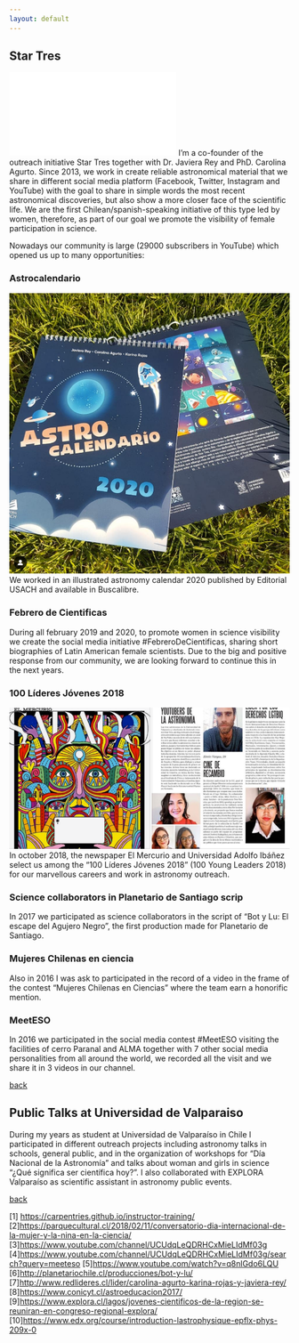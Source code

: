 ```yaml
---
layout: default
---
```


## Star Tres 
![simulations](/images/yang=2019.pdf)
I’m a co-founder of the outreach initiative Star Tres together with Dr. Javiera Rey and PhD. Carolina Agurto. Since 2013, we work in create reliable astronomical material that we share in different social media platform (Facebook, Twitter, Instagram and YouTube) with the goal to share in simple words the most recent astronomical discoveries, but also show a more closer face of the scientific life. We are the first Chilean/spanish-speaking initiative of this type led by women, therefore, as part of our goal we promote the visibility of female participation in science. 

Nowadays our community is large (29000 subscribers in YouTube) which opened us up to many opportunities:

### Astrocalendario
![simulations](/images/astrocalendario.png)
We worked in an illustrated astronomy calendar 2020 published by Editorial USACH and available in Buscalibre.

### Febrero de Cientificas
During all february 2019 and 2020, to promote women in science visibility we create the social media initiative #FebreroDeCientificas, sharing short biographies of Latin American female scientists. Due to the big and positive response from our community, we are looking forward to continue this in the next years. 

### 100 Líderes Jóvenes 2018
![simulations](/images/100lideres.png)
In october 2018, the newspaper El Mercurio and Universidad Adolfo Ibáñez select us among the “100 Líderes Jóvenes 2018” (100 Young Leaders 2018) for our marvellous careers and work in astronomy outreach. 

### Science collaborators in Planetario de Santiago scrip
In 2017 we participated as science collaborators in the script of “Bot y Lu: El escape del Agujero Negro”, the first production made for Planetario de Santiago.

### Mujeres Chilenas en ciencia
Also in 2016 I was ask to participated in the record of a video in the frame of the contest “Mujeres Chilenas en Ciencias” where the team earn a honorific mention.

### MeetESO
In 2016 we participated in the social media contest #MeetESO visiting the facilities of cerro Paranal and ALMA together with 7 other social media personalities from all around the world, we recorded all the visit and we share it in 3 videos in our channel.

[back](./)

## Public Talks at Universidad de Valparaiso 
During my years as student at Universidad de Valparaíso in Chile I participated in different outreach projects including astronomy talks in schools, general public, and in the organization of workshops for “Día Nacional de la Astronomía” and talks about woman and girls in science “¿Qué significa ser científica hoy?”. I also collaborated with EXPLORA Valparaíso as scientific assistant in astronomy public events.

[back](./)


[1] https://carpentries.github.io/instructor-training/
[2]https://parquecultural.cl/2018/02/11/conversatorio-dia-internacional-de-la-mujer-y-la-nina-en-la-ciencia/
[3]https://www.youtube.com/channel/UCUdqLeQDRHCxMieLIdMf03g
[4]https://www.youtube.com/channel/UCUdqLeQDRHCxMieLIdMf03g/search?query=meeteso
[5]https://www.youtube.com/watch?v=q8nlGdo6LQU
[6]http://planetariochile.cl/producciones/bot-y-lu/
[7]http://www.redlideres.cl/lider/carolina-agurto-karina-rojas-y-javiera-rey/
[8]https://www.conicyt.cl/astroeducacion2017/
[9]https://www.explora.cl/lagos/jovenes-cientificos-de-la-region-se-reuniran-en-congreso-regional-explora/
[10]https://www.edx.org/course/introduction-lastrophysique-epflx-phys-209x-0
